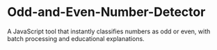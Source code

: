 # Odd-and-Even-Number-Detector
A JavaScript tool that instantly classifies numbers as odd or even, with batch processing and educational explanations.
